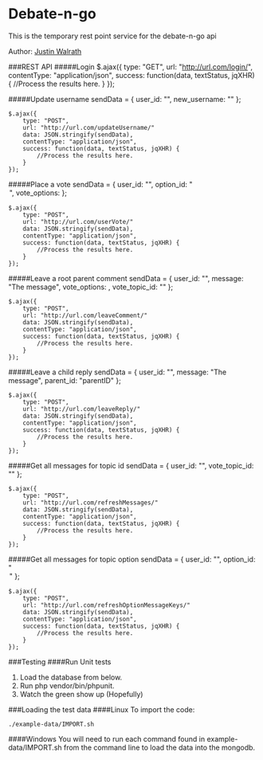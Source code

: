 Debate-n-go
===========

This is the temporary rest point service for the debate-n-go api

Author: [Justin Walrath](mailto:walrathjaw@gmail.com)

###REST API
#####Login
	$.ajax({
		type: "GET",
		url: "http://url.com/login/<sample-unique-url>",
		contentType: "application/json",
		success: function(data, textStatus, jqXHR) {
			//Process the results here.
		}
	});

#####Update username
	sendData = { user_id: "<crazyLongUserId>", new_username: "<newUsername>" };

	$.ajax({
		type: "POST",
		url: "http://url.com/updateUsername/"
		data: JSON.stringify(sendData),
		contentType: "application/json",
		success: function(data, textStatus, jqXHR) {
			//Process the results here.
		}
	});

#####Place a vote
	sendData = { user_id: "<crazyLongUserId>", option_id: "<option id>", vote_options: <array of the vote options> };

	$.ajax({
		type: "POST",
		url: "http://url.com/userVote/"
		data: JSON.stringify(sendData),
		contentType: "application/json",
		success: function(data, textStatus, jqXHR) {
			//Process the results here.
		}
	});

#####Leave a root parent comment
	sendData = { user_id: "<crazyLongUserId>", message: "The message", vote_options: <array of the vote options>, vote_topic_id: "<topic id>" };

	$.ajax({
		type: "POST",
		url: "http://url.com/leaveComment/"
		data: JSON.stringify(sendData),
		contentType: "application/json",
		success: function(data, textStatus, jqXHR) {
			//Process the results here.
		}
	});

#####Leave a child reply
	sendData = { user_id: "<crazyLongUserId>", message: "The message", parent_id: "parentID" };

	$.ajax({
		type: "POST",
		url: "http://url.com/leaveReply/"
		data: JSON.stringify(sendData),
		contentType: "application/json",
		success: function(data, textStatus, jqXHR) {
			//Process the results here.
		}
	});
	
#####Get all messages for topic id
	sendData = { user_id: "<crazyLongUserId>", vote_topic_id: "<topic id>" };

	$.ajax({
		type: "POST",
		url: "http://url.com/refreshMessages/"
		data: JSON.stringify(sendData),
		contentType: "application/json",
		success: function(data, textStatus, jqXHR) {
			//Process the results here.
		}
	});
	
#####Get all messages for topic option
	sendData = { user_id: "<crazyLongUserId>", option_id: "<option id>" };

	$.ajax({
		type: "POST",
		url: "http://url.com/refreshOptionMessageKeys/"
		data: JSON.stringify(sendData),
		contentType: "application/json",
		success: function(data, textStatus, jqXHR) {
			//Process the results here.
		}
	});

###Testing
####Run Unit tests
1. Load the database from below.
2. Run php vendor/bin/phpunit.
3. Watch the green show up (Hopefully)

###Loading the test data
####Linux
To import the code:

	./example-data/IMPORT.sh

####Windows
You will need to run each command found in example-data/IMPORT.sh from the command line to load the data into the mongodb.
